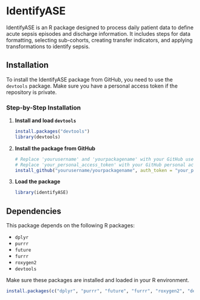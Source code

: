 # IdentifyASE

IdentifyASE is an R package designed to process daily patient data to define acute sepsis episodes and discharge information. It includes steps for data formatting, selecting sub-cohorts, creating transfer indicators, and applying transformations to identify sepsis.

## Installation

To install the IdentifyASE package from GitHub, you need to use the `devtools` package. Make sure you have a personal access token if the repository is private.

### Step-by-Step Installation

1. **Install and load `devtools`**

    ```r
    install.packages("devtools")
    library(devtools)
    ```

2. **Install the package from GitHub**

    ```r
    # Replace 'yourusername' and 'yourpackagename' with your GitHub username and repository name
    # Replace 'your_personal_access_token' with your GitHub personal access token
    install_github("yourusername/yourpackagename", auth_token = "your_personal_access_token")
    ```

3. **Load the package**

    ```r
    library(identifyASE)
    ```

## Dependencies

This package depends on the following R packages:

- `dplyr`
- `purrr`
- `future`
- `furrr`
- `roxygen2`
- `devtools`

Make sure these packages are installed and loaded in your R environment.

```r
install.packages(c("dplyr", "purrr", "future", "furrr", "roxygen2", "devtools"))
